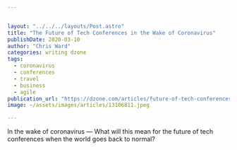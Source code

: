 ```yaml
---


layout: "../../../layouts/Post.astro"
title: "The Future of Tech Conferences in the Wake of Coronavirus"
publishDate: 2020-03-10
author: "Chris Ward"
categories: writing dzone
tags: 
  - coronavirus
  - conferences
  - travel
  - business
  - agile
publication_url: "https://dzone.com/articles/future-of-tech-conferences-coronavirus"
image: ~/assets/images/articles/13106811.jpeg

---
```

In the wake of coronavirus — What will this mean for the future of tech conferences when the world goes back to normal?

